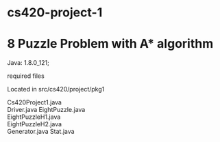 # cs420-project-1
# 8 Puzzle Problem with A* algorithm

Java: 1.8.0_121;

required files

Located in src/cs420/project/pkg1

Cs420Project1.java	
Driver.java	
EightPuzzle.java	
EightPuzzleH1.java	
EightPuzzleH2.java	
Generator.java
Stat.java

